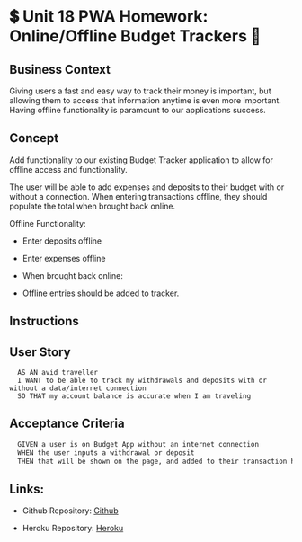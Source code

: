 # :heavy_dollar_sign: Unit 18 PWA Homework: Online/Offline Budget Trackers  :money_with_wings:

## Business Context
Giving users a fast and easy way to track their money is important, but allowing them to access that information anytime is even more important. Having offline functionality is paramount to our applications success.

## Concept
Add functionality to our existing Budget Tracker application to allow for offline access and functionality.

The user will be able to add expenses and deposits to their budget with or without a connection. When entering transactions offline, they should populate the total when brought back online.

Offline Functionality:

  * Enter deposits offline

  * Enter expenses offline

  * When brought back online:

  * Offline entries should be added to tracker.

## Instructions


## User Story
```
  AS AN avid traveller
  I WANT to be able to track my withdrawals and deposits with or without a data/internet connection
  SO THAT my account balance is accurate when I am traveling
```
## Acceptance Criteria
```md
  GIVEN a user is on Budget App without an internet connection
  WHEN the user inputs a withdrawal or deposit
  THEN that will be shown on the page, and added to their transaction history when their connection is back online.
```
 
## Links:
  * Github Repository:
    [Github](https://github.com/whintzen/Online-Offline-Budget-Trackers)

  * Heroku Repository: 
    [Heroku](https://docs.google.com/document/d/1lyepxmd7pjRYFfgmMBWRrXZsqlJJJnfZ6mc0PrZIrRQ/edit?usp=sharing)
  
  